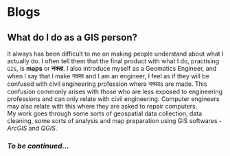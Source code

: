# **Blogs**
## What do I do as a GIS person?
It always has been difficult to me on making people understand about what I actually do. I often tell them that the final product with what I do, practising `GIS`, is **maps** or **नक्सा**. I also introduce myself as a Geomatics Engineer, and when I say that I make नक्सा and I am an engineer, I feel as if they will be confused with civil engineering profession where नक्साs are made. This confusion commonly arises with those who are less exposed to engineering professions and can only relate with civil engineering. Computer engineers may also relate with this where they are asked to repair computers. <br>
My work goes through some sorts of geospatial data collection, data cleaning, some sorts of analysis and map preparation using GIS softwares - *ArcGIS* and *QGIS*.
 
### *To be continued...*
